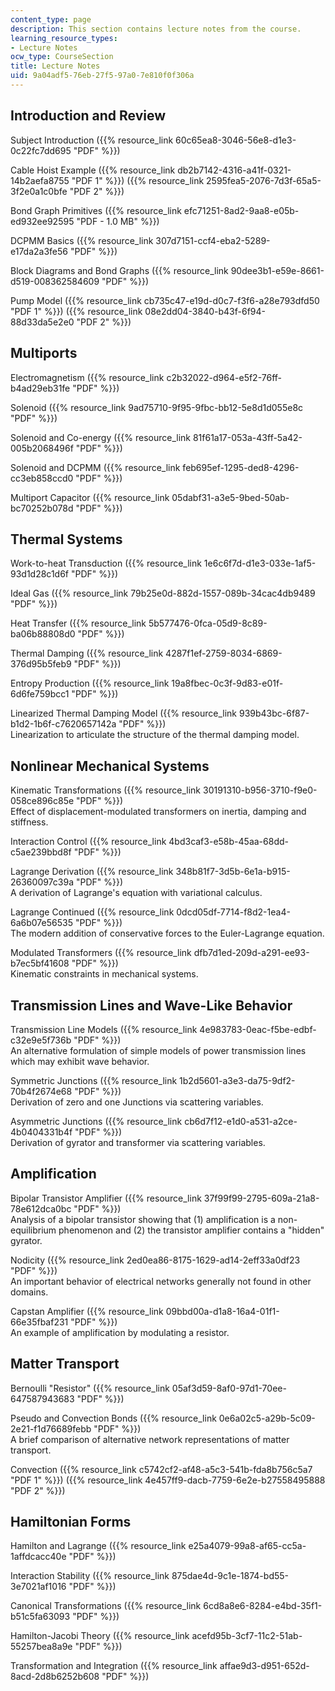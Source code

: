 ```yaml
---
content_type: page
description: This section contains lecture notes from the course.
learning_resource_types:
- Lecture Notes
ocw_type: CourseSection
title: Lecture Notes
uid: 9a04adf5-76eb-27f5-97a0-7e810f0f306a
---
```


Introduction and Review
-----------------------

Subject Introduction ({{% resource_link 60c65ea8-3046-56e8-d1e3-0c22fc7dd695 "PDF" %}})

Cable Hoist Example ({{% resource_link db2b7142-4316-a41f-0321-14b2aefa8755 "PDF 1" %}}) ({{% resource_link 2595fea5-2076-7d3f-65a5-3f2e0a1c0bfe "PDF 2" %}})

Bond Graph Primitives ({{% resource_link efc71251-8ad2-9aa8-e05b-ed932ee92595 "PDF - 1.0 MB" %}})

DCPMM Basics ({{% resource_link 307d7151-ccf4-eba2-5289-e17da2a3fe56 "PDF" %}})

Block Diagrams and Bond Graphs ({{% resource_link 90dee3b1-e59e-8661-d519-008362584609 "PDF" %}})

Pump Model ({{% resource_link cb735c47-e19d-d0c7-f3f6-a28e793dfd50 "PDF 1" %}}) ({{% resource_link 08e2dd04-3840-b43f-6f94-88d33da5e2e0 "PDF 2" %}})

Multiports
----------

Electromagnetism ({{% resource_link c2b32022-d964-e5f2-76ff-b4ad29eb31fe "PDF" %}})

Solenoid ({{% resource_link 9ad75710-9f95-9fbc-bb12-5e8d1d055e8c "PDF" %}})

Solenoid and Co-energy ({{% resource_link 81f61a17-053a-43ff-5a42-005b2068496f "PDF" %}})

Solenoid and DCPMM ({{% resource_link feb695ef-1295-ded8-4296-cc3eb858ccd0 "PDF" %}})

Multiport Capacitor ({{% resource_link 05dabf31-a3e5-9bed-50ab-bc70252b078d "PDF" %}})

Thermal Systems
---------------

Work-to-heat Transduction ({{% resource_link 1e6c6f7d-d1e3-033e-1af5-93d1d28c1d6f "PDF" %}})

Ideal Gas ({{% resource_link 79b25e0d-882d-1557-089b-34cac4db9489 "PDF" %}})

Heat Transfer ({{% resource_link 5b577476-0fca-05d9-8c89-ba06b88808d0 "PDF" %}})

Thermal Damping ({{% resource_link 4287f1ef-2759-8034-6869-376d95b5feb9 "PDF" %}})

Entropy Production ({{% resource_link 19a8fbec-0c3f-9d83-e01f-6d6fe759bcc1 "PDF" %}})

Linearized Thermal Damping Model ({{% resource_link 939b43bc-6f87-b1d2-1b6f-c7620657142a "PDF" %}})  
Linearization to articulate the structure of the thermal damping model.

Nonlinear Mechanical Systems
----------------------------

Kinematic Transformations ({{% resource_link 30191310-b956-3710-f9e0-058ce896c85e "PDF" %}})  
Effect of displacement-modulated transformers on inertia, damping and stiffness.

Interaction Control ({{% resource_link 4bd3caf3-e58b-45aa-68dd-c5ae239bbd8f "PDF" %}})

Lagrange Derivation ({{% resource_link 348b81f7-3d5b-6e1a-b915-26360097c39a "PDF" %}})  
A derivation of Lagrange's equation with variational calculus.

Lagrange Continued ({{% resource_link 0dcd05df-7714-f8d2-1ea4-6a6b07e56535 "PDF" %}})  
The modern addition of conservative forces to the Euler-Lagrange equation.

Modulated Transformers ({{% resource_link dfb7d1ed-209d-a291-ee93-b7ec5bf41608 "PDF" %}})  
Kinematic constraints in mechanical systems.

Transmission Lines and Wave-Like Behavior
-----------------------------------------

Transmission Line Models ({{% resource_link 4e983783-0eac-f5be-edbf-c32e9e5f736b "PDF" %}})  
An alternative formulation of simple models of power transmission lines which may exhibit wave behavior.

Symmetric Junctions ({{% resource_link 1b2d5601-a3e3-da75-9df2-70b4f2674e68 "PDF" %}})  
Derivation of zero and one Junctions via scattering variables.

Asymmetric Junctions ({{% resource_link cb6d7f12-e1d0-a531-a2ce-4b0404331b4f "PDF" %}})  
Derivation of gyrator and transformer via scattering variables.

Amplification
-------------

Bipolar Transistor Amplifier ({{% resource_link 37f99f99-2795-609a-21a8-78e612dca0bc "PDF" %}})  
Analysis of a bipolar transistor showing that (1) amplification is a non-equilibrium phenomenon and (2) the transistor amplifier contains a "hidden" gyrator.

Nodicity ({{% resource_link 2ed0ea86-8175-1629-ad14-2eff33a0df23 "PDF" %}})  
An important behavior of electrical networks generally not found in other domains.

Capstan Amplifier ({{% resource_link 09bbd00a-d1a8-16a4-01f1-66e35fbaf231 "PDF" %}})  
An example of amplification by modulating a resistor.

Matter Transport
----------------

Bernoulli "Resistor" ({{% resource_link 05af3d59-8af0-97d1-70ee-647587943683 "PDF" %}})

Pseudo and Convection Bonds ({{% resource_link 0e6a02c5-a29b-5c09-2e21-f1d76689febb "PDF" %}})  
A brief comparison of alternative network representations of matter transport.

Convection ({{% resource_link c5742cf2-af48-a5c3-541b-fda8b756c5a7 "PDF 1" %}}) ({{% resource_link 4e457ff9-dacb-7759-6e2e-b27558495888 "PDF 2" %}})

Hamiltonian Forms
-----------------

Hamilton and Lagrange ({{% resource_link e25a4079-99a8-af65-cc5a-1affdcacc40e "PDF" %}})

Interaction Stability ({{% resource_link 875dae4d-9c1e-1874-bd55-3e7021af1016 "PDF" %}})

Canonical Transformations ({{% resource_link 6cd8a8e6-8284-e4bd-35f1-b51c5fa63093 "PDF" %}})

Hamilton-Jacobi Theory ({{% resource_link acefd95b-3cf7-11c2-51ab-55257bea8a9e "PDF" %}})

Transformation and Integration ({{% resource_link affae9d3-d951-652d-8acd-2d8b6252b608 "PDF" %}})